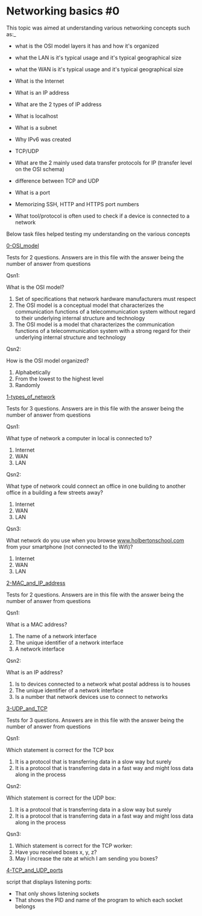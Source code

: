 # Networking basics #0

This topic was aimed at understanding various networking concepts such as:_

* what is the OSI model layers it has and how it's organized
* what the LAN is it's typical usage and it's typical geographical size
* what the WAN is it's typical usage and it's typical geographical size
* What is the Internet
* What is an IP address
* What are the 2 types of IP address
* What is localhost
* What is a subnet
* Why IPv6 was created

* TCP/UDP
* What are the 2 mainly used data transfer protocols for IP (transfer level on the OSI schema)
* difference between TCP and UDP
* What is a port
* Memorizing SSH, HTTP and HTTPS port numbers
* What tool/protocol is often used to check if a device is connected to a network

Below task files helped testing my understanding on the various concepts

[0-OSI_model](../0x07-networking_basics/0-OSI_model)

Tests for 2 questions. Answers are in this file with the answer being the number of answer from questions

Qsn1:

What is the OSI model?

1. Set of specifications that network hardware manufacturers must respect
2. The OSI model is a conceptual model that characterizes the communication functions of a telecommunication system without regard to their underlying internal structure and technology
3. The OSI model is a model that characterizes the communication functions of a telecommunication system with a strong regard for their underlying internal structure and technology

Qsn2:

How is the OSI model organized?

1. Alphabetically
2. From the lowest to the highest level
3. Randomly

[1-types_of_network](../0x07-networking_basics/1-types_of_network)

Tests for 3 questions. Answers are in this file with the answer being the number of answer from questions

Qsn1:

What type of network a computer in local is connected to?

1. Internet
2. WAN
3. LAN

Qsn2:

What type of network could connect an office in one building to another office in a building a few streets away?

1. Internet
2. WAN
3. LAN

Qsn3:

What network do you use when you browse www.holbertonschool.com from your smartphone (not connected to the Wifi)?

1. Internet
2. WAN
3. LAN

[2-MAC_and_IP_address](../0x07-networking_basics/2-MAC_and_IP_address)

Tests for 2 questions. Answers are in this file with the answer being the number of answer from questions

Qsn1:

What is a MAC address?

1. The name of a network interface
2. The unique identifier of a network interface
3. A network interface

Qsn2:

What is an IP address?

1. Is to devices connected to a network what postal address is to houses
2. The unique identifier of a network interface
3. Is a number that network devices use to connect to networks

[3-UDP_and_TCP](../0x07-networking_basics/3-UDP_and_TCP)

Tests for 3 questions. Answers are in this file with the answer being the number of answer from questions

Qsn1:

Which statement is correct for the TCP box

1. It is a protocol that is transferring data in a slow way but surely
2. It is a protocol that is transferring data in a fast way and might loss data along in the process

Qsn2:

Which statement is correct for the UDP box:

1. It is a protocol that is transferring data in a slow way but surely
2. It is a protocol that is transferring data in a fast way and might loss data along in the process

Qsn3:

1. Which statement is correct for the TCP worker:
2. Have you received boxes x, y, z?
3. May I increase the rate at which I am sending you boxes?

[4-TCP_and_UDP_ports](../0x07-networking_basics/4-TCP_and_UDP_ports)

script that displays listening ports:
* That only shows listening sockets
* That shows the PID and name of the program to which each socket belongs

[]()
